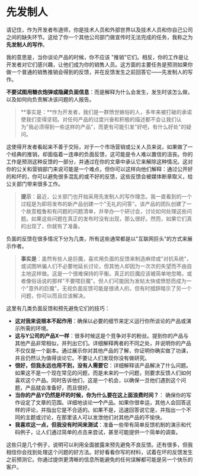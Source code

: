 # 先发制人

请记住，作为开发者布道师，你是技术人员和外部世界以及技术人员和你自己公司之间的缺失环节。这给了你一个其他公司部门做宣传时无法完成的任务，我称之为**先发制人的写作**。

我的意思是，当你谈论产品的时候，你不应该 "推销"它们。相反，你的工作是让开发者对它们感兴趣，让他们成为你的销售人员。这方面的主要任务是预测如果你做一个普通的销售推销会得到的反馈，并在反馈发生之前回答它——先发制人的写作。

**不要试图用糖衣炮弹或隐藏负面信息**：而是解释为什么会发生，发生时该怎么做，以及如何向负责解决该问题的人报告。

> **事实是：**作为开发者，我们是一群愤世嫉俗的人，多年来被打破的承诺使我们变得坚韧。对任何产品的过度兴奋和积极的描述都不会让我们认为"我必须得到一些这样的产品"，而更有可能引发"好吧，有什么好处"的疑问。

这使得开发者看起来不善于交际，对于一个市场营销或公关人员来说，如果做了一个经典的推销，却面临着一连串的负面反馈，这可能是令人难以置信的沮丧。你的工作是预测这种反馈的一部分，并通过在你的文章中承认它来解除这种情况。这对你的公关和营销部门来说可能是一个难点，但你可以这样向他们解释：通过公开好的和坏的，你可以避免很多混乱的或不好的反馈，这些反馈会被媒体断章取义，给公关部门带来很多工作。

> **提示**：最近，公关部门也开始采用先发制人的写作理念。我一直看到的一个过程是为即将发布的新产品创建一个"无礼的问答"。该产品的团队创建了一个故意粗鲁和有问题的问题清单，并举办一个研讨会，讨论如何处理这些问题。如果这些问题在真正的发布时没有出现，那么很好。然而，如果它们真的出现了，你就有了准备。

负面的反馈在很多情况下分为几类，所有这些通常都是以"互联网巨头"的方式来展示作者。

> **事实是**：虽然有些人是巨魔，喜欢用负面的反馈来制造麻烦或"对抗系统"，或试图哄骗人们不必要地延长讨论，但其他人却因为一次次的失望而不由自主地这样做。这是一个很难保持的平衡。真正的巨魔应该被简单地忽略，或者像俗话说的那样"不要喂巨魔"。但人们可能因为发帖太快或愤怒而成为一个"意外的巨魔"。无视负面反馈可能是很诱人的，但有时措辞暗示了另一个问题，你可以而且应该解决。

这里有几类负面反馈和预先避免它们的技巧：

-   **这对我来说根本不起作用**：确保以必要的细节来定义运行你所谈论的产品或演示所需的环境。
-   **这与Y公司的产品X一样**：很多时候这是个竞争对手的粉丝。提到你的产品与其他产品非常相似，并列出它们。详细解释两者的不同之处，并说明你的产品不仅仅是一个副本。通过展示你对其他产品的了解，你证明你确实做了功课，并且仍然认为值得谈论它。不要让人们发现你没有做研究。
-   **很好，但我永远也用不到，没有人需要它**：详细解释该产品解决了什么问题。如果这不是一个现在常见的问题，而是未来的一个问题，则要求反馈人们如何喜欢这个产品。同时告诉他们，这是一个机会，以确保一旦他们遇到这个问题，产品就会准备好，而且很好。
-   **当你的产品Y仍然是坏的时候，你为什么要在这上面浪费时间？**：
    确保你的写作设定了文章的范围。详细地谈论**一个**产品。如果你很幸运，其他人会回答这样的评论，并指出它是不合适的。如果不是，迅速回答说它是，并指出一个不同的主题或讨论，在那里该人可以发泄他们对其他产品的不愉快。
-   **我喜欢这一点，但我没有时间来测试**：准备一些带有简单反馈机制的演示和代码例子，让人们通过简单的点击来尝试，甚至可能提供一个简单的调查。

这些只是几个例子，说明可以利用全面披露来预先避免不良反馈。还有很多，但我相信你会找到处理这个问题的好方法。好好看看你写的材料，试着在坏的反馈发生之前预测它。你通过提供更清晰的信息所能避免的任何误解都可能是另一个快乐的客户。